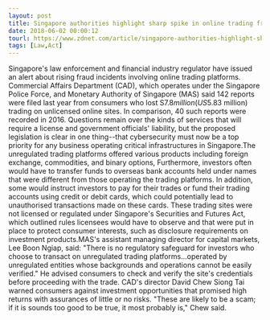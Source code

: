 ```yaml
---
layout: post
title: Singapore authorities highlight sharp spike in online trading fraud
date: 2018-06-02 00:00:12
tourl: https://www.zdnet.com/article/singapore-authorities-highlight-sharp-spike-in-online-trading-fraud/
tags: [Law,Act]
---
```

Singapore's law enforcement and financial industry regulator have issued an alert about rising fraud incidents involving online trading platforms. Commercial Affairs Department (CAD), which operates under the Singapore Police Force, and Monetary Authority of Singapore (MAS) said 142 reports were filed last year from consumers who lost S$7.8 million (US$5.83 million) trading on unlicensed online sites. In comparison, 40 such reports were recorded in 2016. Questions remain over the kinds of services that will require a license and government officials' liability, but the proposed legislation is clear in one thing--that cybersecurity must now be a top priority for any business operating critical infrastructures in Singapore.The unregulated trading platforms offered various products including foreign exchange, commodities, and binary options, Furthermore, investors often would have to transfer funds to overseas bank accounts held under names that were different from those operating the trading platforms. In addition, some would instruct investors to pay for their trades or fund their trading accounts using credit or debit cards, which could potentially lead to unauthorised transactions made on these cards. These trading sites were not licensed or regulated under Singapore's Securities and Futures Act, which outlined rules licensees would have to observe and that were put in place to protect consumer interests, such as disclosure requirements on investment products.MAS's assistant managing director for capital markets, Lee Boon Ngiap, said: "There is no regulatory safeguard for investors who choose to transact on unregulated trading platforms...operated by unregulated entities whose backgrounds and operations cannot be easily verified." He advised consumers to check and verify the site's credentials before proceeding with the trade. CAD's director David Chew Siong Tai warned consumers against investment opportunities that promised high returns with assurances of little or no risks. "These are likely to be a scam; if it is sounds too good to be true, it most probably is," Chew said.